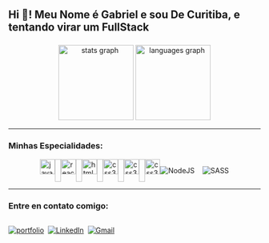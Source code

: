 <h2 align="left">Hi 👋! Meu Nome é Gabriel e sou De Curitiba, e tentando virar um FullStack</h2>
<link rel="stylesheet" href="https://cdn.jsdelivr.net/gh/devicons/devicon@v2.15.1/devicon.min.css">
          
###

<div align="center">

  <img src="https://github-readme-stats.vercel.app/api?username=gabrielamaralm5&hide_title=false&hide_rank=false&show_icons=true&include_all_commits=true&count_private=true&disable_animations=false&theme=dracula&locale=en&hide_border=false" height="150" alt="stats graph"  />
  <img src="https://github-readme-stats.vercel.app/api/top-langs?username=gabrielamaralm5&locale=en&hide_title=false&layout=compact&card_width=320&langs_count=5&theme=dracula&hide_border=false" height="150" alt="languages graph"  />
</div>

<hr>

### Minhas Especialidades:
<div align="left" style="display:flex;  justify-content:center;   aling-itens:center;">

<img src="https://cdn.jsdelivr.net/gh/devicons/devicon/icons/javascript/javascript-original.svg" height="30" alt="javascript logo"  />
  <img width="12" />
  <img src="https://cdn.jsdelivr.net/gh/devicons/devicon/icons/react/react-original.svg" height="30" alt="react logo"  />
  <img width="12" />
  <img src="https://cdn.jsdelivr.net/gh/devicons/devicon/icons/html5/html5-original.svg" height="30" alt="html5 logo"  />
  <img width="12" />
  <img src="https://cdn.jsdelivr.net/gh/devicons/devicon/icons/css3/css3-original.svg" height="30" alt="css3 logo"  />
  <img width="12" />
 <img src="https://cdn.jsdelivr.net/gh/devicons/devicon/icons/nextjs/nextjs-original.svg" height="30" alt="css3 logo"/> 
  <img width="12" />
  <img src="https://cdn.jsdelivr.net/gh/devicons/devicon/icons/mongodb/mongodb-original.svg" height="30" alt="css3 logo"/>

  ![NodeJS](https://img.shields.io/badge/node.js-6DA55F?style=for-the-badge&logo=node.js&logoColor=white)
<img width="12" />

![SASS](https://img.shields.io/badge/SASS-hotpink.svg?style=for-the-badge&logo=SASS&logoColor=white)

</div>

<hr>

### Entre en contato comigo:

<div style="display:flex;">

  [![portfolio](https://img.shields.io/badge/WhatsApp-25D366?style=for-the-badge&logo=whatsapp&logoColor=white)](https://api.whatsapp.com/send?phone=+5541995882217&text=Ola%2C+Vim+Pelo+GitHub%21)
  <img width:12px>
  [![LinkedIn](https://img.shields.io/badge/linkedin-%230077B5.svg?style=for-the-badge&logo=linkedin&logoColor=white)](https://www.linkedin.com/in/gabriel-amaral-4324042ab/)
  <img width:12px>
  [![Gmail](https://img.shields.io/badge/Gmail-D14836?style=for-the-badge&logo=gmail&logoColor=white)](mailto:gabriel.worlspace@gmail.com?subject=Vim%20pelo%20GitHub)
</div>

###



###

<br clear="both">



###